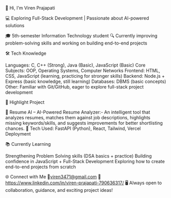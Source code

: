 👋 Hi, I'm Viren Prajapati

💻 Exploring Full-Stack Development | Passionate about AI-powered solutions

🎓 5th-semester Information Technology student
🔍 Currently improving problem-solving skills and working on building end-to-end projects

🛠️ Tech Knowledge

Languages: C, C++ (Strong), Java (Basic), JavaScript (Basic)
 Core Subjects: OOP, Operating Systems, Computer Networks
 Frontend: HTML, CSS, JavaScript (learning, practicing for stronger skills)
 Backend: Node.js + Express (basic knowledge, still learning)
 Databases: DBMS (basic concepts)
 Other: Familiar with Git/GitHub, eager to explore full-stack project development


🚀 Highlight Project

📄 Resume AI – AI-Powered Resume Analyzer:-
    An intelligent tool that analyzes resumes, matches them against job descriptions, highlights missing keywords/skills, and suggests improvements for better shortlisting chances.
🔧 Tech Used: FastAPI (Python), React, Tailwind, Vercel Deployment

📚 Currently Learning

Strengthening Problem Solving skills (DSA basics + practice)
Building confidence in JavaScript + Full-Stack Development
Exploring how to create end-to-end projects from scratch

🌐 Connect with Me   📧viren3471@gmail.com  💼 https://www.linkedin.com/in/viren-prajapati-790636317/
🖥️ Always open to collaboration, guidance, and exciting project ideas!
